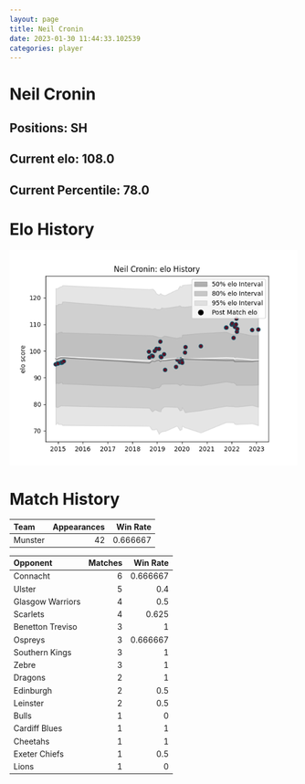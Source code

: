 ```yaml
---  
layout: page  
title: Neil Cronin  
date: 2023-01-30 11:44:33.102539  
categories: player  
---
```

# Neil Cronin

## Positions: SH

## Current elo: 108.0

## Current Percentile: 78.0

# Elo History


![elo history](history_NeilCronin.png)
# Match History


| Team    |   Appearances |   Win Rate |
|:--------|--------------:|-----------:|
| Munster |            42 |   0.666667 |

| Opponent         |   Matches |   Win Rate |
|:-----------------|----------:|-----------:|
| Connacht         |         6 |   0.666667 |
| Ulster           |         5 |   0.4      |
| Glasgow Warriors |         4 |   0.5      |
| Scarlets         |         4 |   0.625    |
| Benetton Treviso |         3 |   1        |
| Ospreys          |         3 |   0.666667 |
| Southern Kings   |         3 |   1        |
| Zebre            |         3 |   1        |
| Dragons          |         2 |   1        |
| Edinburgh        |         2 |   0.5      |
| Leinster         |         2 |   0.5      |
| Bulls            |         1 |   0        |
| Cardiff Blues    |         1 |   1        |
| Cheetahs         |         1 |   1        |
| Exeter Chiefs    |         1 |   0.5      |
| Lions            |         1 |   0        |